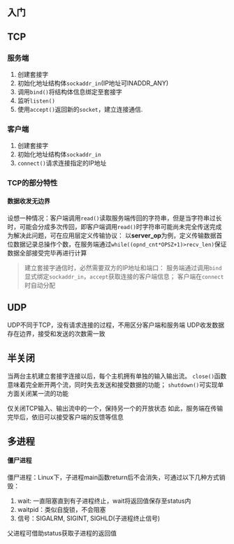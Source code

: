 入门
---

## TCP
### 服务端
1. 创建套接字
2. 初始化地址结构体`sockaddr_in`(IP地址可INADDR_ANY)
3. 调用`bind()`将结构体信息绑定至套接字
4. 监听`listen()`
5. 使用`accept()`返回新的`socket`，建立连接通信.

### 客户端
1. 创建套接字
2. 初始化地址结构体`sockaddr_in`
3. `connect()`请求连接指定的IP地址

### TCP的部分特性
#### 数据收发无边界
设想一种情况：客户端调用`read()`读取服务端传回的字符串，但是当字符串过长时，可能会分成多次传回，即客户端调用`read()`时字符串可能尚未完全传送完成
为解决此问题，可在应用层定义传输协议：
以**server_op**为例，定义传输数据首位数据记录总操作个数，在服务端通过`while((opnd_cnt*OPSZ+1)>recv_len)`保证数据全部接受完毕再进行计算

> 建立套接字通信时，必然需要双方的IP地址和端口：
服务端通过调用`bind`显式绑定`sockaddr_in`，`accept`获取连接的客户端信息；
客户端在`connect`时自动分配

## UDP
UDP不同于TCP，没有请求连接的过程，不用区分客户端和服务端
UDP收发数据存在边界，接受和发送的次数需一致


半关闭
---
当两台主机建立套接字连接以后，每个主机拥有单独的输入输出流。
`close()`函数意味着完全断开两个流，同时失去发送和接受数据的功能；
`shutdown()`可实现单方面关闭某一流的功能

仅关闭TCP输入、输出流中的一个，保持另一个的开放状态
如此，服务端在传输完毕后，依旧可以接受客户端的反馈等信息




多进程
---

#### 僵尸进程
僵尸进程：Linux下，子进程main函数return后不会消失，可通过以下几种方式销毁：
1. wait: 一直阻塞直到有子进程终止，wait将返回值保存至status内
2. waitpid：类似自旋锁，不会阻塞
3. 信号：SIGALRM, SIGINT, SIGHLD(子进程终止信号)

父进程可借助status获取子进程的返回值


